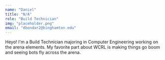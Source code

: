 ```yaml
---
name: "Daniel"
title: "N/A"
role: "Build Technician"
img: "placeholder.png"
email: "dbondar2@binghamton.edu"
---
```

Heyo! I'm a Build Technician majoring in Computer Engineering working on the arena elements. My favorite part about WCRL is making things go boom and seeing bots fly across the arena.

